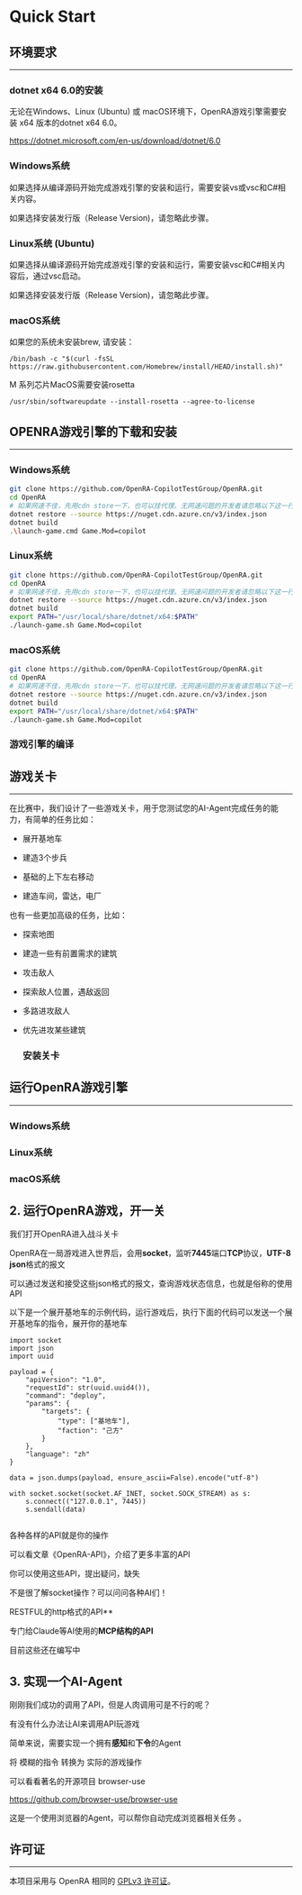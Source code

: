 # **Quick Start** 

## 环境要求

---

### dotnet x64 6.0的安装

无论在Windows、Linux (Ubuntu) 或 macOS环境下，OpenRA游戏引擎需要安装 x64 版本的dotnet x64 6.0。

https://dotnet.microsoft.com/en-us/download/dotnet/6.0

### Windows系统

如果选择从编译源码开始完成游戏引擎的安装和运行，需要安装vs或vsc和C#相关内容。

如果选择安装发行版（Release Version)，请忽略此步骤。

### Linux系统 (Ubuntu)

如果选择从编译源码开始完成游戏引擎的安装和运行，需要安装vsc和C#相关内容后，通过vsc启动。

如果选择安装发行版（Release Version)，请忽略此步骤。

### macOS系统

如果您的系统未安装brew, 请安装：

`/bin/bash -c "$(curl -fsSL https://raw.githubusercontent.com/Homebrew/install/HEAD/install.sh)"`

M 系列芯片MacOS需要安装rosetta

`/usr/sbin/softwareupdate --install-rosetta --agree-to-license`

## OPENRA游戏引擎的下载和安装

---

### Windows系统

```bash
git clone https://github.com/OpenRA-CopilotTestGroup/OpenRA.git
cd OpenRA
# 如果网速不佳，先用cdn store一下，也可以挂代理。无网速问题的开发者请忽略以下这一行
dotnet restore --source https://nuget.cdn.azure.cn/v3/index.json
dotnet build
.\launch-game.cmd Game.Mod=copilot
```

### Linux系统

```bash
git clone https://github.com/OpenRA-CopilotTestGroup/OpenRA.git
cd OpenRA
# 如果网速不佳，先用cdn store一下，也可以挂代理。无网速问题的开发者请忽略以下这一行
dotnet restore --source https://nuget.cdn.azure.cn/v3/index.json
dotnet build
export PATH="/usr/local/share/dotnet/x64:$PATH"
./launch-game.sh Game.Mod=copilot
```

### macOS系统

```bash
git clone https://github.com/OpenRA-CopilotTestGroup/OpenRA.git
cd OpenRA
# 如果网速不佳，先用cdn store一下，也可以挂代理。无网速问题的开发者请忽略以下这一行
dotnet restore --source https://nuget.cdn.azure.cn/v3/index.json
dotnet build
export PATH="/usr/local/share/dotnet/x64:$PATH"
./launch-game.sh Game.Mod=copilot
```



### 游戏引擎的编译

## 游戏关卡

---

在比赛中，我们设计了一些游戏关卡，用于您测试您的AI-Agent完成任务的能力，有简单的任务比如：

- 展开基地车

- 建造3个步兵

- 基础的上下左右移动

- 建造车间，雷达，电厂

 也有一些更加高级的任务，比如：

- 探索地图

- 建造一些有前置需求的建筑

- 攻击敌人

- 探索敌人位置，遇敌返回

- 多路进攻敌人

- 优先进攻某些建筑

  ### 安装关卡

## 运行OpenRA游戏引擎

---

### Windows系统

### Linux系统

### macOS系统

##             2.     **运行OpenRA游戏，开一关**

我们打开OpenRA进入战斗关卡

OpenRA在一局游戏进入世界后，会用**socket**，监听**7445**端口**TCP**协议，**UTF-8** **json**格式的报文

可以通过发送和接受这些json格式的报文，查询游戏状态信息，也就是俗称的使用API

以下是一个展开基地车的示例代码，运行游戏后，执行下面的代码可以发送一个展开基地车的指令，展开你的基地车

```
import socket
import json
import uuid
 
payload = {
    "apiVersion": "1.0",
    "requestId": str(uuid.uuid4()),
    "command": "deploy",
    "params": {
        "targets": {
            "type": ["基地车"],
            "faction": "己方"
        }
    },
    "language": "zh"
}
 
data = json.dumps(payload, ensure_ascii=False).encode("utf-8")
 
with socket.socket(socket.AF_INET, socket.SOCK_STREAM) as s:
    s.connect(("127.0.0.1", 7445))
    s.sendall(data)
 
```

各种各样的API就是你的操作

可以看文章《OpenRA-API》，介绍了更多丰富的API

你可以使用这些API，提出疑问，缺失



不是很了解socket操作？可以问问各种AI们！

RESTFUL的http格式的API**

专门给Claude等AI使用的**MCP结构的API**

目前这些还在编写中

##             3.     **实现一个AI-Agent**

刚刚我们成功的调用了API，但是人肉调用可是不行的呢？

有没有什么办法让AI来调用API玩游戏

 

简单来说，需要实现一个拥有**感知**和**下令**的Agent

将 模糊的指令 转换为 实际的游戏操作

 

可以看看著名的开源项目 browser-use

https://github.com/browser-use/browser-use

这是一个使用浏览器的Agent，可以帮你自动完成浏览器相关任务 。

## 许可证

---

本项目采用与 OpenRA 相同的 [GPLv3 许可证](https://github.com/OpenRA-CopilotTestGroup/OpenRA/blob/code_gen_test/LICENSE)。

 